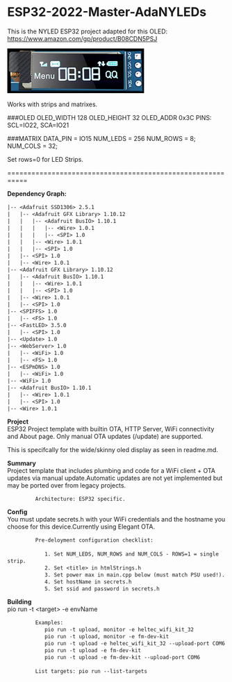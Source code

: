# ESP32-2022-Master-AdaNYLEDs 
This is the NYLED ESP32 project adapted for this OLED: https://www.amazon.com/gp/product/B08CDN5PSJ

![image info](./assets/oled.png) 

Works with strips and matrixes.  

###OLED
 OLED_WIDTH 128
 OLED_HEIGHT 32
 OLED_ADDR 0x3C
 PINS: SCL=IO22, SCA=IO21 

###MATRIX
DATA_PIN = IO15
NUM_LEDS = 256
NUM_ROWS = 8;
NUM_COLS = 32;

Set rows=0 for LED Strips.

===========================================================

**Dependency Graph:**
    
    |-- <Adafruit SSD1306> 2.5.1
    |   |-- <Adafruit GFX Library> 1.10.12
    |   |   |-- <Adafruit BusIO> 1.10.1
    |   |   |   |-- <Wire> 1.0.1
    |   |   |   |-- <SPI> 1.0
    |   |   |-- <Wire> 1.0.1
    |   |   |-- <SPI> 1.0
    |   |-- <SPI> 1.0
    |   |-- <Wire> 1.0.1
    |-- <Adafruit GFX Library> 1.10.12
    |   |-- <Adafruit BusIO> 1.10.1
    |   |   |-- <Wire> 1.0.1
    |   |   |-- <SPI> 1.0
    |   |-- <Wire> 1.0.1
    |   |-- <SPI> 1.0
    |-- <SPIFFS> 1.0
    |   |-- <FS> 1.0
    |-- <FastLED> 3.5.0
    |   |-- <SPI> 1.0
    |-- <Update> 1.0
    |-- <WebServer> 1.0
    |   |-- <WiFi> 1.0
    |   |-- <FS> 1.0
    |-- <ESPmDNS> 1.0
    |   |-- <WiFi> 1.0
    |-- <WiFi> 1.0
    |-- <Adafruit BusIO> 1.10.1
    |   |-- <Wire> 1.0.1
    |   |-- <SPI> 1.0
    |-- <Wire> 1.0.1

 **Project**  
 ESP32 Project template with builtin OTA, HTTP Server, WiFi connectivity and About page. Only manual OTA updates (/update) are supported.

 This is specifcally for the wide/skinny oled display as seen in readme.md.

             
  **Summary**   
  Project template that includes plumbing and code for a WiFi client + OTA updates via manual update.Automatic updates are not yet implemented but may be ported over from legacy projects.

             Architecture: ESP32 specific.
            
  **Config**    
  You must update secrets.h with your WiFi credentials and the hostname you choose for this device.Currently using Elegant OTA.

             Pre-deloyment configuration checklist:
             
                1. Set NUM_LEDS, NUM_ROWS and NUM_COLS - ROWS=1 = single strip.
                2. Set <title> in htmlStrings.h
                3. Set power max in main.cpp below (must match PSU used!).
                4. Set hostName in secrets.h
                5. Set ssid and password in secrets.h

  **Building**  
  pio run -t \<target> -e envName

             Examples:
                pio run -t upload, monitor -e heltec_wifi_kit_32
                pio run -t upload, monitor -e fm-dev-kit
                pio run -t upload -e heltec_wifi_kit_32 --upload-port COM6
                pio run -t upload -e fm-dev-kit
                pio run -t upload -e fm-dev-kit --upload-port COM6

             List targets: pio run --list-targets